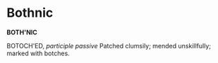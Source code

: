 # Bothnic

**BOTH'NIC**

BOTOCH'ED, _participle passive_ Patched clumsily; mended unskillfully; marked with botches.